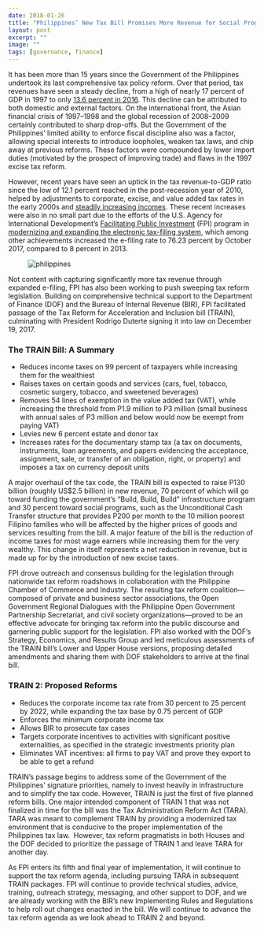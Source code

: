 ```yaml
---
date: 2018-01-26
title: "Philippines’ New Tax Bill Promises More Revenue for Social Programs, Infrastructure"
layout: post
excerpt: ""
image: ""
tags: [governance, finance]
---
```

<p>It has been more than 15 years since the Government of the Philippines undertook its last comprehensive tax policy reform. Over that period, tax revenues have seen a steady decline, from a high of nearly 17 percent of GDP in 1997 to only <a href="https://data.worldbank.org/indicator/GC.TAX.TOTL.GD.ZS?locations=PH">13.6 percent in 2016</a>. This decline can be attributed to both domestic and external factors. On the international front, the Asian financial crisis of 1997–1998 and the global recession of 2008–2009 certainly contributed to sharp drop-offs. But the Government of the Philippines’ limited ability to enforce fiscal discipline also was a factor, allowing special interests to introduce loopholes, weaken tax laws, and chip away at previous reforms. These factors were compounded by lower import duties (motivated by the prospect of improving trade) and flaws in the 1997 excise tax reform.</p><p>However, recent years have seen an uptick in the tax revenue-to-GDP ratio since the low of 12.1 percent reached in the post-recession year of 2010, helped by adjustments to corporate, excise, and value added tax rates in the early 2000s and <a href="https://data.worldbank.org/indicator/NY.GNP.PCAP.CD?locations=PH">steadily increasing incomes</a>. These recent increases were also in no small part due to the efforts of the U.S. Agency for International Development’s <a href="https://www.dai.com/our-work/projects/philippines-facilitating-public-investment-fpi">Facilitating Public Investment</a> (FPI) program in <a href="http://dai-global-developments.com/articles/philippines-increases-tax-collections-by-11-billion-year-over-yearwithout-raising-rates/">modernizing and expanding the electronic tax-filing system</a>, which among other achievements increased the e-filing rate to 76.23 percent by October 2017, compared to 8 percent in 2013.</p><figure class="kg-card kg-image-card"><img src="https://pubs.ghost.io/uploads/philippines.jpg" class="kg-image" alt="philippines" loading="lazy" title="Participants at one of the roadshows for the Tax Reform for Acceleration and Inclusion bill (TRAIN). FPI Chief of Party Roberto Toso is third from left."></figure><p>Not content with capturing significantly more tax revenue through expanded e-filing, FPI has also been working to push sweeping tax reform legislation. Building on comprehensive technical support to the Department of Finance (DOF) and the Bureau of Internal Revenue (BIR), FPI facilitated passage of the Tax Reform for Acceleration and Inclusion bill (TRAIN), culminating with President Rodrigo Duterte signing it into law on December 19, 2017.</p><h3 id="the-train-bill-a-summary">The TRAIN Bill: A Summary</h3><ul><li>Reduces income taxes on 99 percent of taxpayers while increasing them for the wealthiest</li><li>Raises taxes on certain goods and services (cars, fuel, tobacco, cosmetic surgery, tobacco, and sweetened beverages)</li><li>Removes 54 lines of exemption in the value added tax (VAT), while increasing the threshold from P1.9 million to P3 million (small business with annual sales of P3 million and below would now be exempt from paying VAT)</li><li>Levies new 6 percent estate and donor tax</li><li>Increases rates for the documentary stamp tax (a tax on documents, instruments, loan agreements, and papers evidencing the acceptance, assignment, sale, or transfer of an obligation, right, or property) and imposes a tax on currency deposit units</li></ul><p>A major overhaul of the tax code, the TRAIN bill is expected to raise P130 billion (roughly US$2.5 billion) in new revenue, 70 percent of which will go toward funding the government’s “Build, Build, Build” infrastructure program and 30 percent toward social programs, such as the Unconditional Cash Transfer structure that provides P200 per month to the 10 million poorest Filipino families who will be affected by the higher prices of goods and services resulting from the bill. A major feature of the bill is the reduction of income taxes for most wage earners while increasing them for the very wealthy. This change in itself represents a net reduction in revenue, but is made up for by the introduction of new excise taxes.</p><p>FPI drove outreach and consensus building for the legislation through nationwide tax reform roadshows in collaboration with the Philippine Chamber of Commerce and Industry. The resulting tax reform coalition—composed of private and business sector associations, the Open Government Regional Dialogues with the Philippine Open Government Partnership Secretariat, and civil society organizations—proved to be an effective advocate for bringing tax reform into the public discourse and garnering public support for the legislation. FPI also worked with the DOF’s Strategy, Economics, and Results Group and led meticulous assessments of the TRAIN bill’s Lower and Upper House versions, proposing detailed amendments and sharing them with DOF stakeholders to arrive at the final bill.</p><h3 id="train-2-proposed-reforms">TRAIN 2: Proposed Reforms</h3><ul><li>Reduces the corporate income tax rate from 30 percent to 25 percent by 2022, while expanding the tax base by 0.75 percent of GDP</li><li>Enforces the minimum corporate income tax</li><li>Allows BIR to prosecute tax cases</li><li>Targets corporate incentives to activities with significant positive externalities, as specified in the strategic investments priority plan</li><li>Eliminates VAT incentives: all firms to pay VAT and prove they export to be able to get a refund</li></ul><p>TRAIN’s passage begins to address some of the Government of the Philippines’ signature priorities, namely to invest heavily in infrastructure and to simplify the tax code. However, TRAIN is just the first of five planned reform bills. One major intended component of TRAIN 1 that was not finalized in time for the bill was the Tax Administration Reform Act (TARA). TARA was meant to complement TRAIN by providing a modernized tax environment that is conducive to the proper implementation of the Philippines tax law.  However, tax reform pragmatists in both Houses and the DOF decided to prioritize the passage of TRAIN 1 and leave TARA for another day.</p><p>As FPI enters its fifth and final year of implementation, it will continue to support the tax reform agenda, including pursuing TARA in subsequent TRAIN packages. FPI will continue to provide technical studies, advice, training, outreach strategy, messaging, and other support to DOF, and we are already working with the BIR’s new Implementing Rules and Regulations to help roll out changes enacted in the bill. We will continue to advance the tax reform agenda as we look ahead to TRAIN 2 and beyond.</p>
  